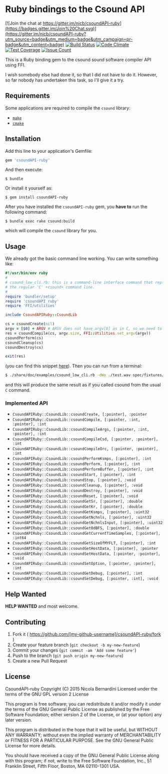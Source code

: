 # Ruby bindings to the Csound API

[![Join the chat at https://gitter.im/nicb/csoundAPI-ruby](https://badges.gitter.im/Join%20Chat.svg)](https://gitter.im/nicb/csoundAPI-ruby?utm_source=badge&utm_medium=badge&utm_campaign=pr-badge&utm_content=badge)
[![Build Status](https://travis-ci.org/nicb/csoundAPI-ruby.svg?branch=master)](https://travis-ci.org/nicb/csoundAPI-ruby)
[![Code Climate](https://codeclimate.com/github/nicb/csoundAPI-ruby/badges/gpa.svg)](https://codeclimate.com/github/nicb/csoundAPI-ruby)
[![Test Coverage](https://codeclimate.com/github/nicb/csoundAPI-ruby/badges/coverage.svg)](https://codeclimate.com/github/nicb/csoundAPI-ruby/coverage)
[![Issue Count](https://codeclimate.com/github/nicb/csoundAPI-ruby/badges/issue_count.svg)](https://codeclimate.com/github/nicb/csoundAPI-ruby)

This is a Ruby binding gem to the csound sound software compiler API using FFI.

I wish somebody else had done it, so that I did not have to do it. However, so
far nobody has undertaken this task, so I'll give it a try.

## Requirements

Some applications are required to compile the `csound` library:

* [`make`](https://www.gnu.org/software/make/)
* [`cmake`](https://cmake.org/)

## Installation

Add this line to your application's Gemfile:

```ruby
gem 'csoundAPI-ruby'
```

And then execute:

    $ bundle

Or install it yourself as:

    $ gem install csoundAPI-ruby

After you have installed the `csoundAPI-ruby` gem, you **have to** run the
following command:

    $ bundle exec rake csound:build

which will compile the `csound` library for you.

## Usage

We already got the basic command line working. You can write
something like:

```ruby
#!/usr/bin/env ruby
#
# csound_low_cli.rb: this is a command-line interface command that replicates
# the regular 'C' +csound+ command line.
#
require 'bundler/setup'
require 'csoundAPI_ruby'
require 'FFI/utilities'

include CsoundAPIRuby::CsoundLib

cs = csoundCreate(nil)
argv = [$0] + ARGV # ARGV does not have argv[0] as in C, so we need to add it in front
res = csoundCompile(cs, argv.size, FFI::Utilities.set_argv(argv))
csoundPerform(cs)
csoundCleanup(cs)
csoundDestroy(cs)

exit(res)
```
(you can find this snippet [here](./share/doc/examples/csound_low_cli.rb)). Then you
can run from a terminal:

```sh
$ ./share/doc/examples/csound_low_cli.rb -dWo ./test.wav spec/fixtures/csound/simple.csd
```

and this will produce the same result as if you called csound from the usual
`C` command.

### Implemented API

* `CsoundAPIRuby::CsoundLib::csoundCreate, [:pointer], :pointer`
* `CsoundAPIRuby::CsoundLib::csoundCompile, [:pointer, :int, :pointer], :int`
* `CsoundAPIRuby::CsoundLib::csoundCompileArgs, [:pointer, :int, :pointer], :int`
* `CsoundAPIRuby::CsoundLib::csoundCompileCsd, [:pointer, :pointer], :int`
* `CsoundAPIRuby::CsoundLib::csoundCompileOrc, [:pointer, :pointer], :int`
* `CsoundAPIRuby::CsoundLib::csoundPerformKsmps, [:pointer], :int`
* `CsoundAPIRuby::CsoundLib::csoundPerform, [:pointer], :int`
* `CsoundAPIRuby::CsoundLib::csoundPerformBuffer, [:pointer], :int`
* `CsoundAPIRuby::CsoundLib::csoundStart, [:pointer], :int`
* `CsoundAPIRuby::CsoundLib::csoundStop, [:pointer], :void`
* `CsoundAPIRuby::CsoundLib::csoundCleanup, [:pointer], :void`
* `CsoundAPIRuby::CsoundLib::csoundDestroy, [:pointer], :void`
* `CsoundAPIRuby::CsoundLib::csoundReset, [:pointer], :void`
* `CsoundAPIRuby::CsoundLib::csoundGetSr, [:pointer], :double`
* `CsoundAPIRuby::CsoundLib::csoundGetKr, [:pointer], :double`
* `CsoundAPIRuby::CsoundLib::csoundGetKsmps, [:pointer], :uint32`
* `CsoundAPIRuby::CsoundLib::csoundGetNchnls, [:pointer], :uint32`
* `CsoundAPIRuby::CsoundLib::csoundGetNchnlsInput, [:pointer], :uint32`
* `CsoundAPIRuby::CsoundLib::csoundGet0dBFS, [:pointer], :double`
* `CsoundAPIRuby::CsoundLib::csoundGetCurrentTimeSamples, [:pointer], :int64`
* `CsoundAPIRuby::CsoundLib::csoundGetSizeOfMYFLT, [:pointer], :int`
* `CsoundAPIRuby::CsoundLib::csoundGetHostData, [:pointer], :pointer`
* `CsoundAPIRuby::CsoundLib::csoundSetHostData, [:pointer, :pointer], :void`
* `CsoundAPIRuby::CsoundLib::csoundSetOption, [:pointer, :pointer], :int`
* `CsoundAPIRuby::CsoundLib::csoundGetDebug, [:pointer], :int`
* `CsoundAPIRuby::CsoundLib::csoundSetDebug, [:pointer, :int], :void`

## Help Wanted

**HELP WANTED** and most welcome.

## Contributing

1. Fork it ( https://github.com/[my-github-username]/csoundAPI-ruby/fork )
2. Create your feature branch (`git checkout -b my-new-feature`)
3. Commit your changes (`git commit -am 'Add some feature'`)
4. Push to the branch (`git push origin my-new-feature`)
5. Create a new Pull Request

## License

  CsoundAPI-ruby
  Copyright (C) 2015 Nicola Bernardini
  Licensed under the terms of the GNU GPL version 2 License

  This program is free software; you can redistribute it and/or modify
  it under the terms of the GNU General Public License as published by
  the Free Software Foundation; either version 2 of the License, or
  (at your option) any later version.

  This program is distributed in the hope that it will be useful,
  but WITHOUT ANY WARRANTY; without even the implied warranty of
  MERCHANTABILITY or FITNESS FOR A PARTICULAR PURPOSE.  See the
  GNU General Public License for more details.

  You should have received a copy of the GNU General Public License along
  with this program; if not, write to the Free Software Foundation, Inc.,
  51 Franklin Street, Fifth Floor, Boston, MA 02110-1301 USA.
